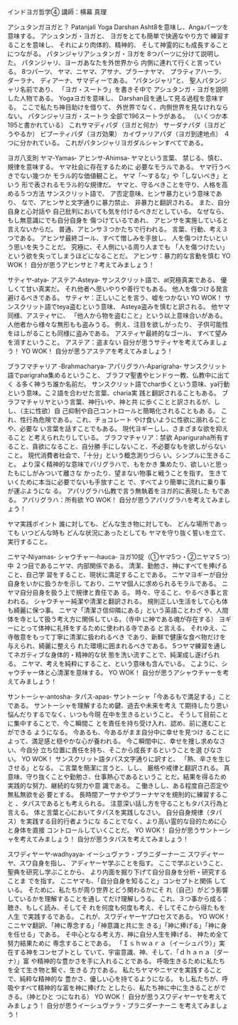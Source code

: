インドヨガ哲学④
講師：横幕 真理

アシュタンガヨガと？
Patanjali Yoga Darshan
Asht8を意味し、Angaパーツを意味する。
アシュタンガ・ヨガと、
ヨガをとても簡単で快適なやり方で
練習することを意味し、
それにより肉体的、精神的、
そして神霊的にも成長することにつながる。
パタンジャリアシュタンガ・ヨガを
8つパーツに分けて説明した。
パタンジャリ、ヨーガあなたを外世界から
内側に連れて行くと言っている。
8つパーツ、
ヤマ、ニヤマ、アサナ、プラーナヤマ、
プラティアハーラ、ダーラナ、
ディアーナ、サマディーである。
“パタンジャリ”と、
聖人パタンジャリ名前であり、
「ヨガ・スートラ」を書きそ中で
アシュタンガ・ヨガを説明した人物である。
Yogaヨガを意味し、
Darshan目を通して見る過程を意味する。
ここで私たち神目助けを借りて、
外世界でなく、内側世界を見なけれならない。
パタンジャリヨガ・スートラ
全部で196スートラがある。
（いくつか本195と書かれている）
これサマディパダ（ヨガと何か）
サーダナパダ（ヨガどうやるか）
ビブーティパダ（ヨガ効果）
カイヴァリアパダ（ヨガ到達地点）
４つに分かれている。
これがパタンジャリヨガダルシャンすべてである。

ヨガ八支則
ヤマ‐Yamas‐
アヒンサ‐Ahimsa‐
ヤマという言葉、
禁じる、慎む、規律を意味する。
ヤマ社会に存在するために
必要なモラルである。
ヤマ行うべきでない幾つか
モラル的な価値観こと。
ヤマ「～するな」や「しないべき」という
形で表されるモラル的な規律だ。
ヤマと、守るべきことを守り、人格を高める５つ方法
サンスクリット語で、
ア否定意味、ヒンサ暴力という意味であり、
なで、アヒンサと文字通りに暴力禁止、
非暴力と翻訳される。
また、自分自身と心対話や
自己批判においても気を付けるべきだとしている。
なぜなら、もし無意識にでも自分自身を
傷つけているであれ、
アヒンサを実施していると言えないからだ。
普通、アヒンサ３つかたちで行われる。
言葉、行動、考え３つである。
アヒンサ最終ゴール、すべて憎しみを手放し、
人を傷つけたいという思いを失うことだ。
究極に、そ人側にいる周り人までも
「人を傷つけたい」という欲を失ってしまうほどになることだ。
アヒンサ：暴力的な言動を慎む
YO WOK！
自分が思うアヒンサと？考えてみましょう！

サティヤ‐atya‐
アステア‐Asteya‐
サンスクリット語で、at究極真実である、
優しくて甘い真実だ。
それ他者へ思いやりや善行でもある。
他人を傷つける発言避けるべきである。
サティヤ：正しいことを言う、嘘をつかない
YO WOK！
サンスクリット語でteya盗むという意味、
Asteya盗みを慎むと訳される。
他ヤマ同様、アスティヤに、
「他人から物を盗むこと」という以上意味合いがある。
人他者から様々な無形もも盗みうる。
例え、注目を欲しがったり、
子供可能性をほしがることも同様に盗みである。
アスティヤ最終的なゴール、
すべて望みを消すということ。
アステア：盗まない
自分が思うサティヤを考えてみましょう！
YO WOK！
自分が思うアステアを考えてみましょう！

ブラフマチャリア
‐Brahmacharya‐
アパリグラハ‐Aparigraha‐
サンスクリット語でparigraha集めるということ、
ブラフマ聖書やヒンドゥー教、仏教中に出てく
る多く神うち誰か名前だ。
サンスクリット語でchar歩くという意味、ya行動
という意味。こ２語を合わせた言葉、charia実
践と翻訳されることもある。
ブラフマチャリヤという言葉、神行いや、神と共
に歩くことと訳されるが、しし、（主に性欲）自
己抑制や自己コントロールと簡略化されることもあ
る。
これ、性行為危険である。これ、チョコレート
やけ食いように性欲に溺れることや、必要な
い言葉を話すことでもある。
現代ヨギーしし、さまざまな欲を抑えること
と考えられたりしている。
ブラフマチャリア：禁欲
Apariguraha所有すること、貪欲になること、自分勝
手にしないこと、不必要なもを欲しがらないこと。
現代消費者社会で、「十分」という概念測りづら
い。シンプルに生きること。
より深く精神的な意味でバリグラハで、もをかき
集めたり、欲しいと思ったもにしがみついて離さな
かったり、望まない物事と戦うことを指す。
生きていくために本当に必要でないも手放すこと
で、すべてより簡単に流れに乗り事が運ぶようにな
る。
アパリグラハ仏教で言う無執着をヨガ的に表現した
もである。
アパリグラハ：所有欲
YO WOK！
自分が思うアパリグラハを考えてみましょう！

ヤマ実践ポイント
誰に対しても、どんな生き物に対しても、
どんな場所であっても
いつどんな時も
どんな状況にあったとしても
ヤマを守り抜く誓いを立て、実行すること。

ニヤマ‐Niyamas‐
シャウチャー‐hauca‐
ヨガ10掟（①ヤマ5つ・②ニヤマ５つ）中
２つ目であるニヤマ、内部関係である。
清潔、勤勉さ、神にすべてを捧げること、自己学
習をすること、現状に満足することである。
ニヤマヨギーが自分自身をいかに扱うかを示し
ており、ニヤマ個人に求められるモラルである。
ニヤマ自分自身を扱う上で規律と責任であ
る。 時々、守ること、やるべき事と言われる。
シャウチャー純潔や清潔と翻訳される。
規則正しい生活をして心も体も綺麗に保つ事。
ニヤマ「清潔さ信仰隣にある」という英語ことわざ
や、人間体を寺として扱う考え方に関係している。（寺中
に神である魂が存在する）
ヨギーにとって体神に礼拝をするために使われる寺である
と言える。
それゆえ、こ寺敬意をもって丁寧に清潔に扱われるべき
であり、新鮮で健康な食べ物だけを与えられ、綺麗に整えら
れた環境に囲まれるべきである。
5つヤマ練習を通してネガティブな身体的・精神的な状
態を洗い流すことで、純潔成し遂げられる。
ニヤマ、考えを純粋にすること、という意味も含んでいる。
こように、シャウチャー体と心清潔を意味する。
YO WOK！
自分が思うアシャウチャーを考えてみましょう！

サントーシャ‐antosha‐
タパス‐apas‐
サントーシャ「今あるもで満足する」ことである。
サントーシャを理解するため鍵、過去や未来を考え
て期待したり思い悩んだりするでなく、いつも今現
在中を生きるということ。
そうして目前ことに集中することで、今こ瞬間こ
とを責任を持ち受け入れ、認め、前に進むことができる
ようになる。
今あるも、今あるがまま自分中に幸せを見つけ
ることによって、満足感と穏やかな心が養われる。
今こ瞬間中に、幸せを捜し求めなさい、今自分
立ち位置に責任を持ち、そこから成長するということを選
びなさい。
YO WOK！
サンスクリット語タパス文字通りに訳すと、
「熱、辛さを生じさせる」となる。
こ言葉を簡潔に言うと、しし、
厳格や戒律と翻訳される。
真意味、守り抜くことや勤勉さ、仕事熱心であるというこ
とだ。結果を得るため実践的な努力、継続的な努力や意
識である。
こ働きしし、ある程度自己否定や無私無欲を必
要とする。
長時間アーサナやプラーナヤマを規則的に練習すること
、タパスであるとも考えられる。
注意深い話し方を守ることもタパス行為と言える。
体と言葉と心においてタパスを実践しなさい。
自分自身規律（タパス）を実践する目的行者ようにな
ることでなく、より高い霊的な目的ために心と身体を直接
コントロールしていくことだ。
YO WOK！
自分が思うサントーシャを考えてみましょう！
自分が思うタパスを考えてみましょう！

スワディヤーヤ‐wadhyaya‐
イーシュヴァラ・プラニダーナーニ
スワディヤーヤ、スワ自身を指し、
アディヤーヤ学ぶことを指す。
ここで学ぶということ、聖典を研究し学ぶことから、
より内面を掘り下げて自分自身を分析・研究することま
でを指す。
こニヤマも、「自分自身を知ること」コンセプトと関係
している。
そために、私たちが周り世界とどう関わるかにそ
れ（自己）がどう影響しているかを理解することを通し
てだけ理解しうる。
これ、３つ事から成る：聴き、もしく読み、そしてそ
れを何度も何度も考え、そしてそこから得たもを人生
で実践するである。
これが、スワディヤーヤプロセスである。
YO WOK！
こニヤマ翻訳、「神に専念する」「神意識と共に生
きる」「神に捧げる」「神に身を任せる」である。
そ中心となる考え方、神に自分人生を捧げる、
神ため全て努力結果ために
専念することである。
「Ｉｓｈｗａｒａ（イーシュバラ）」実在する神をコンセプトとし
ていて、宇宙意識、神、そして、「ｄｈａｎａ（ダーナ）」富
や精神的な豊かさを手に入れることである。
呼吸生きるために私たちを全て生き物と繋ぐ、生きる
力である。
私たちヤマやニヤマを実践することで、純粋な精神的な
豊かさ、優しい心を持てるようになる。
もし私たちが、呼吸やすべて精神的な富を神に捧げた
としたら、私たち神に中に生きることができる。（神とひと
つになれる）
YO WOK！
自分が思うスワディヤーヤを考えてみましょう！
自分が思うイーシュヴァラ・プラニダーナーニ
を考えてみましょう！
